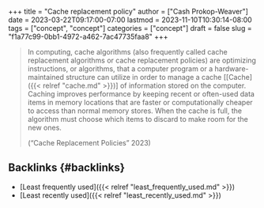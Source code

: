 +++
title = "Cache replacement policy"
author = ["Cash Prokop-Weaver"]
date = 2023-03-22T09:17:00-07:00
lastmod = 2023-11-10T10:30:14-08:00
tags = ["concept", "concept"]
categories = ["concept"]
draft = false
slug = "f1a77c99-0bb1-4972-a462-7ac47735faa8"
+++

> In computing, cache algorithms (also frequently called cache replacement algorithms or cache replacement policies) are optimizing instructions, or algorithms, that a computer program or a hardware-maintained structure can utilize in order to manage a cache [[Cache]({{< relref "cache.md" >}})] of information stored on the computer. Caching improves performance by keeping recent or often-used data items in memory locations that are faster or computationally cheaper to access than normal memory stores. When the cache is full, the algorithm must choose which items to discard to make room for the new ones.
>
> (“Cache Replacement Policies” 2023)


## Backlinks {#backlinks}

-   [Least frequently used]({{< relref "least_frequently_used.md" >}})
-   [Least recently used]({{< relref "least_recently_used.md" >}})
